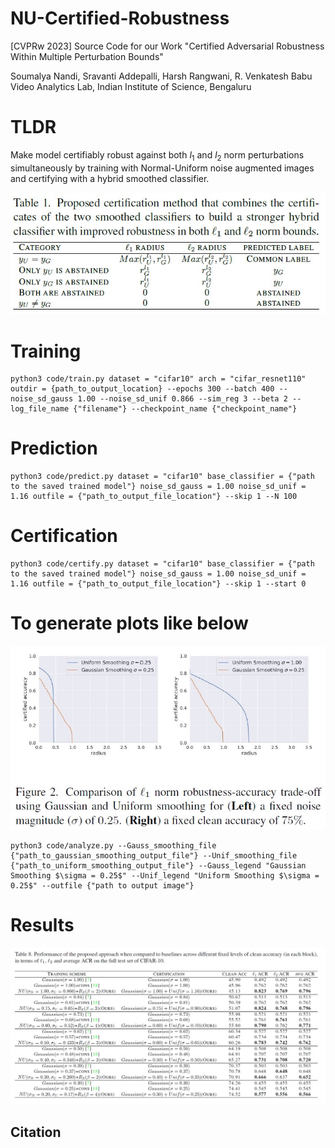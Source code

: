 # NU-Certified-Robustness
[CVPRw 2023] Source Code for our Work "Certified Adversarial Robustness Within Multiple Perturbation Bounds"

Soumalya Nandi, Sravanti Addepalli, Harsh Rangwani, R. Venkatesh Babu\
Video Analytics Lab, Indian Institute of Science, Bengaluru

# TLDR
Make model certifiably robust against both $l_1$ and $l_2$ norm perturbations simultaneously by training with Normal-Uniform noise augmented images and certifying with a hybrid smoothed classifier.

![plot](./cert_method.jpg)

# Training
```
python3 code/train.py dataset = "cifar10" arch = "cifar_resnet110" outdir = {path_to_output_location} --epochs 300 --batch 400 --noise_sd_gauss 1.00 --noise_sd_unif 0.866 --sim_reg 3 --beta 2 --log_file_name {"filename"} --checkpoint_name {"checkpoint_name"}
```

# Prediction
```
python3 code/predict.py dataset = "cifar10" base_classifier = {"path to the saved trained model"} noise_sd_gauss = 1.00 noise_sd_unif = 1.16 outfile = {"path_to_output_file_location"} --skip 1 --N 100
```

# Certification
```
python3 code/certify.py dataset = "cifar10" base_classifier = {"path to the saved trained model"} noise_sd_gauss = 1.00 noise_sd_unif = 1.16 outfile = {"path_to_output_file_location"} --skip 1 --start 0
```

# To generate plots like below

![plot](./robust_acc_tradeoff.jpg)

```
python3 code/analyze.py --Gauss_smoothing_file {"path_to_gaussian_smoothing_output_file"} --Unif_smoothing_file {"path_to_uniform_smoothing_output_file"} --Gauss_legend "Gaussian Smoothing $\sigma = 0.25$" --Unif_legend "Uniform Smoothing $\sigma = 0.25$" --outfile {"path to output image"}
```

# Results
![plot](./SOTA_result.jpg)

## Citation
